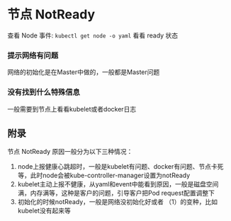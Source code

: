 # 节点 NotReady

查看 Node 事件: `kubectl get node -o yaml` 看看 ready 状态

### 提示网络有问题
网络的初始化是在Master中做的，一般都是Master问题
 
### 没有找到什么特殊信息
一般需要到节点上看看kubelet或者docker日志
 
## 附录

节点 NotReady 原因一般分为以下三种情况：
1. node上报健康心跳超时，一般是kubelet有问题、docker有问题、节点卡死等，此时node会被kube-controller-manager设置为notReady
2. kubelet主动上报不健康，从yaml和event中能看到原因，一般是磁盘空间满，内存满等，这种是客户的问题，引导客户把Pod request配置调整下
3. 初始化的时候notReady，一般是网络没初始化好或者 （1）的变种，比如kubelet没有起来等